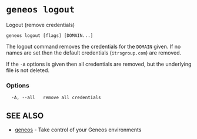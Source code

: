 # `geneos logout`

Logout (remove credentials)

```text
geneos logout [flags] [DOMAIN...]
```

The logout command removes the credentials for the `DOMAIN` given. If no
names are set then the default credentials (`itrsgroup.com`) are
removed.

If the `-A` options is given then all credentials are removed, but the
underlying file is not deleted.

### Options

```text
  -A, --all   remove all credentials
```

## SEE ALSO

* [geneos](geneos.md)	 - Take control of your Geneos environments
